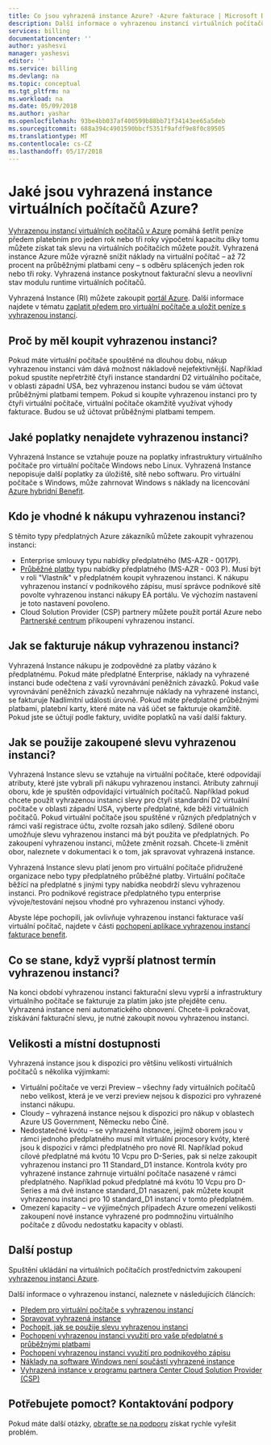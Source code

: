 ```yaml
---
title: Co jsou vyhrazená instance Azure? -Azure fakturace | Microsoft Docs
description: Další informace o vyhrazenou instancí virtuálních počítačů Azure a ceny uložte na náklady na virtuální počítače a získat nejlepší efektivní ceny virtuálních počítačů.
services: billing
documentationcenter: ''
author: yashesvi
manager: yashesvi
editor: ''
ms.service: billing
ms.devlang: na
ms.topic: conceptual
ms.tgt_pltfrm: na
ms.workload: na
ms.date: 05/09/2018
ms.author: yashar
ms.openlocfilehash: 93be4bb037af400599b88bb71f34143ee65a5deb
ms.sourcegitcommit: 688a394c4901590bbcf5351f9afdf9e8f0c89505
ms.translationtype: MT
ms.contentlocale: cs-CZ
ms.lasthandoff: 05/17/2018
---
```

# <a name="what-are-azure-reserved-vm-instances"></a>Jaké jsou vyhrazená instance virtuálních počítačů Azure?
[Vyhrazenou instancí virtuálních počítačů v Azure](https://azure.microsoft.com/pricing/reserved-vm-instances) pomáhá šetřit peníze předem platebním pro jeden rok nebo tři roky výpočetní kapacitu díky tomu můžete získat tak slevu na virtuálních počítačích můžete použít. Vyhrazená instance Azure může výrazně snížit náklady na virtuální počítač – až 72 procent na průběžnými platbami ceny – s odběru splácených jeden rok nebo tři roky. Vyhrazená instance poskytnout fakturační slevu a neovlivní stav modulu runtime virtuálních počítačů.

Vyhrazená Instance (RI) můžete zakoupit [portál Azure](https://aka.ms/reservations). Další informace najdete v tématu [zaplatit předem pro virtuální počítače a uložit peníze s vyhrazenou instancí](https://go.microsoft.com/fwlink/?linkid=861721).

## <a name="why-should-i-buy-a-reserved-instance"></a>Proč by měl koupit vyhrazenou instanci?
Pokud máte virtuální počítače spouštěné na dlouhou dobu, nákup vyhrazenou instanci vám dává možnost nákladově nejefektivnější. Například pokud spustíte nepřetržitě čtyři instance standardní D2 virtuálního počítače, v oblasti západní USA, bez vyhrazenou instanci budou se vám účtovat průběžnými platbami tempem. Pokud si koupíte vyhrazenou instanci pro ty čtyři virtuální počítače, virtuální počítače okamžitě využívat výhody fakturace. Budou se už účtovat průběžnými platbami tempem. 

## <a name="what-charges-does-a-reserved-instance-cover"></a>Jaké poplatky nenajdete vyhrazenou instanci?
Vyhrazená Instance se vztahuje pouze na poplatky infrastruktury virtuálního počítače pro virtuální počítače Windows nebo Linux. Vyhrazená Instance nepopisuje další poplatky za úložiště, sítě nebo softwaru. Pro virtuální počítače s Windows, může zahrnovat Windows s náklady na licencování [Azure hybridní Benefit](https://azure.microsoft.com/pricing/hybrid-benefit/).

## <a name="whos-eligible-to-purchase-a-reserved-instance"></a>Kdo je vhodné k nákupu vyhrazenou instanci?
S těmito typy předplatných Azure zákazníků můžete zakoupit vyhrazenou instanci:
-   Enterprise smlouvy typu nabídky předplatného (MS-AZR - 0017P).
-   [Průběžné platby](https://azure.microsoft.com/offers/ms-azr-0003p/) typu nabídky předplatného (MS-AZR - 003 P). Musí být v roli "Vlastník" v předplatném koupit vyhrazenou instanci. K nákupu vyhrazenou instancí v podnikového zápisu, musí správce podnikové sítě povolte vyhrazenou instanci nákupy EA portálu. Ve výchozím nastavení je toto nastavení povoleno.
-   Cloud Solution Provider (CSP) partnery můžete použít portál Azure nebo [Partnerské centrum](https://docs.microsoft.com/partner-center/azure-reservations) přikoupení vyhrazenou instancí.

## <a name="how-is-a-reserved-instance-purchase-billed"></a>Jak se fakturuje nákup vyhrazenou instanci?
Vyhrazená Instance nákupu je zodpovědné za platby vázáno k předplatnému. Pokud máte předplatné Enterprise, náklady na vyhrazené instanci bude odečtena z vaší vyrovnávání peněžních závazků. Pokud vaše vyrovnávání peněžních závazků nezahrnuje náklady na vyhrazené instanci, se fakturuje Nadlimitní události úrovně.
Pokud máte předplatné průběžnými platbami, platební karty, které máte na váš účet se fakturuje okamžitě. Pokud jste se účtují podle faktury, uvidíte poplatků na vaší další faktury.

## <a name="how-is-the-purchased-reserved-instance-discount-applied"></a>Jak se použije zakoupené slevu vyhrazenou instanci?
Vyhrazená Instance slevu se vztahuje na virtuální počítače, které odpovídají atributy, které jste vybrali při nákupu vyhrazenou instanci. Atributy zahrnují oboru, kde je spuštěn odpovídající virtuálních počítačů. Například pokud chcete použít vyhrazenou instanci slevy pro čtyři standardní D2 virtuální počítače v oblasti západní USA, vyberte předplatné, kde běží virtuálních počítačů. Pokud virtuální počítače jsou spuštěné v různých předplatných v rámci vaší registrace účtu, zvolte rozsah jako sdílený. Sdílené oboru umožňuje slevu vyhrazenou instanci má být použita ve předplatných. Po zakoupení vyhrazenou instanci, můžete změnit rozsah. Chcete-li změnit obor, naleznete v dokumentaci k o tom, jak spravovat vyhrazená instance.

Vyhrazená Instance slevu platí jenom pro virtuální počítače přidružené organizace nebo typy předplatného průběžné platby. Virtuální počítače běžící na předplatné s jinými typy nabídka neobdrží slevu vyhrazenou instanci. Pro podnikové registrace předplatného typu enterprise vývoje/testování nejsou vhodné pro vyhrazenou instanci výhody.

Abyste lépe pochopili, jak ovlivňuje vyhrazenou instanci fakturace vaší virtuální počítač, najdete v části [pochopení aplikace vyhrazenou instancí fakturace benefit](https://go.microsoft.com/fwlink/?linkid=863405).

## <a name="what-happens-when-the-reserved-instance-term-expires"></a>Co se stane, když vyprší platnost termín vyhrazenou instanci?
Na konci období vyhrazenou instanci fakturační slevu vyprší a infrastruktury virtuálního počítače se fakturuje za platím jako jste přejděte cenu. Vyhrazená instance není automatického obnovení. Chcete-li pokračovat, získávání fakturační slevu, je nutné zakoupit novou vyhrazenou instanci. 

## <a name="sizes-and-regional-availability"></a>Velikosti a místní dostupnosti
Vyhrazená instance jsou k dispozici pro většinu velikosti virtuálních počítačů s několika výjimkami:
- Virtuální počítače ve verzi Preview – všechny řady virtuálních počítačů nebo velikost, která je ve verzi preview nejsou k dispozici pro vyhrazené instanci nákupu.
- Cloudy – vyhrazená instance nejsou k dispozici pro nákup v oblastech Azure US Government, Německu nebo Číně. 
- Nedostatečné kvótu – se vyhrazená Instance, jejímž oborem jsou v rámci jednoho předplatného musí mít virtuální procesory kvóty, které jsou k dispozici v rámci předplatného pro nové RI. Například pokud cílové předplatné má kvótu 10 Vcpu pro D-Series, pak si nelze zakoupit vyhrazenou instanci pro 11 Standard_D1 instance. Kontrola kvóty pro vyhrazené instance zahrnuje virtuální počítače nasazené v rámci předplatného. Například pokud předplatné má kvótu 10 Vcpu pro D-Series a má dvě instance standard_D1 nasazení, pak můžete koupit vyhrazenou instanci pro 10 standard_D1 instancí v tomto předplatném. 
- Omezení kapacity – ve výjimečných případech Azure omezení velikosti zakoupení nové instance vyhrazené pro podmnožinu virtuálního počítače z důvodu nedostatku kapacity v oblasti.

## <a name="next-steps"></a>Další postup
Spuštění ukládání na virtuálních počítačích prostřednictvím zakoupení [vyhrazenou instanci Azure](https://go.microsoft.com/fwlink/?linkid=861721). 

Další informace o vyhrazenou instancí, naleznete v následujících článcích:

- [Předem pro virtuální počítače s vyhrazenou instancí](../virtual-machines/windows/prepay-reserved-vm-instances.md)
- [Spravovat vyhrazená instance](billing-manage-reserved-vm-instance.md)
- [Pochopit, jak se použije slevu vyhrazenou instanci](billing-understand-vm-reservation-charges.md)
- [Pochopení vyhrazenou instanci využití pro vaše předplatné s průběžnými platbami](billing-understand-reserved-instance-usage.md)
- [Pochopení vyhrazenou instanci využití pro podnikového zápisu](billing-understand-reserved-instance-usage-ea.md)
- [Náklady na software Windows není součástí vyhrazené instance](billing-reserved-instance-windows-software-costs.md)
- [Vyhrazená instance v programu partnera Center Cloud Solution Provider (CSP)](https://docs.microsoft.com/partner-center/azure-reservations)

## <a name="need-help-contact-support"></a>Potřebujete pomoct? Kontaktování podpory

Pokud máte další otázky, [obraťte se na podporu](https://portal.azure.com/?#blade/Microsoft_Azure_Support/HelpAndSupportBlade) získat rychle vyřešit problém.
